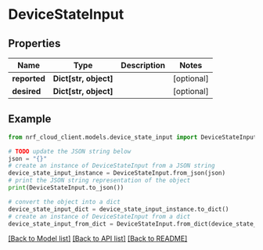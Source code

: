 # DeviceStateInput


## Properties

Name | Type | Description | Notes
------------ | ------------- | ------------- | -------------
**reported** | **Dict[str, object]** |  | [optional] 
**desired** | **Dict[str, object]** |  | [optional] 

## Example

```python
from nrf_cloud_client.models.device_state_input import DeviceStateInput

# TODO update the JSON string below
json = "{}"
# create an instance of DeviceStateInput from a JSON string
device_state_input_instance = DeviceStateInput.from_json(json)
# print the JSON string representation of the object
print(DeviceStateInput.to_json())

# convert the object into a dict
device_state_input_dict = device_state_input_instance.to_dict()
# create an instance of DeviceStateInput from a dict
device_state_input_from_dict = DeviceStateInput.from_dict(device_state_input_dict)
```
[[Back to Model list]](../README.md#documentation-for-models) [[Back to API list]](../README.md#documentation-for-api-endpoints) [[Back to README]](../README.md)


